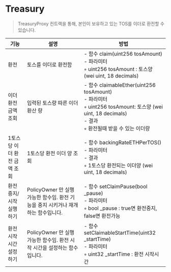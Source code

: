 # Treasury

> TreasuryProxy 컨트랙을 통해, 본인이 보유하고 있는 TOS를 이더로 환전할 수 있습니다.



| 기능 | 설명 | 방법 |
| -------- | -------- | -------- |
| 환전     | 토스를 이더로 환전함     | - 함수 claim(uint256 tosAmount)<br/>- 파라미터<br/>    ◦ uint256 tosAmount : 토스양 (wei uint, 18 decimals)|
| 이더 환전 금액 조회     | 입력된 토스량 따른 이더 환산 량     | - 함수 claimableEther(uint256 tosAmount)<br/>- 파라미터<br/>    ◦ uint256 tosAmount: 토스양 (wei uint, 18 decimals) <br/>- 결과<br/>    ◦ 환전될때 받을 수 있는 이더량     |
| 1토스당 이더 환전 금액 조회     | 1토스당 환전 이더 양 조회     | - 함수 backingRateETHPerTOS()<br/>- 파라미터<br/>   - 결과 <br/>    ◦ 1토스당 환전되는 이더양  (wei uint, 18 decimals)    |
| 환전 중지/시작 실행 하기     | PolicyOwner 만 실행 가능한 함수임. 환전 기능을 중지 시키거나 재개하는 함수입니다.| - 함수 setClaimPause(bool _pause)<br/> - 파라미터<br/>     ◦ bool _pause : true면 환전중지, false면 환전가능     |
| 환전 시작 시간 설정 하기     | PolicyOwner 만 실행 가능한 함수임. 환전 시작 시간을 설정하는 함수입니다.     | - 함수 setClaimableStartTime(uint32 _startTime)<br/>- 파라미터<br/>    ◦ uint32 _startTime : 환전 시작시간     |

